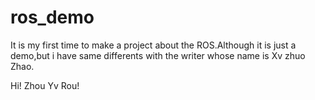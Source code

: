 # ros_demo
It is my first time to make a project about the ROS.Although it is just a demo,but i have same differents with the writer whose name is Xv zhuo Zhao.

Hi! Zhou Yv Rou!

